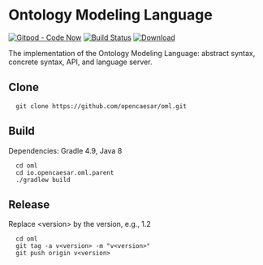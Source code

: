 # Ontology Modeling Language 

[![Gitpod - Code Now](https://img.shields.io/badge/Gitpod-code%20now-blue.svg?longCache=true)](https://gitpod.io#https://github.com/opencaesar/oml)
[![Build Status](https://travis-ci.org/opencaesar/oml.svg?branch=master)](https://travis-ci.org/opencaesar/oml)
[ ![Download](https://api.bintray.com/packages/opencaesar/oml/io.opencaesar.oml/images/download.svg) ](https://bintray.com/opencaesar/oml/io.opencaesar.oml/_latestVersion)

The implementation of the Ontology Modeling Language: abstract syntax, concrete syntax, API, and language server.

## Clone
```
  git clone https://github.com/opencaesar/oml.git
```

## Build

Dependencies: Gradle 4.9, Java 8
```
  cd oml
  cd io.opencaesar.oml.parent
  ./gradlew build
```

## Release

Replace \<version\> by the version, e.g., 1.2
```
  cd oml
  git tag -a v<version> -m "v<version>"
  git push origin v<version>
```
